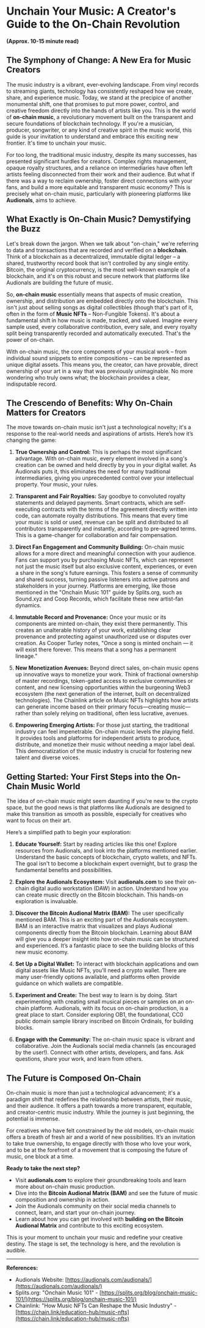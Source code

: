 # Unchain Your Music: A Creator's Guide to the On-Chain Revolution

**(Approx. 10-15 minute read)**

## The Symphony of Change: A New Era for Music Creators

The music industry is a vibrant, ever-evolving landscape. From vinyl records to streaming giants, technology has consistently reshaped how we create, share, and experience music. Today, we stand at the precipice of another monumental shift, one that promises to put more power, control, and creative freedom directly into the hands of artists like you. This is the world of **on-chain music**, a revolutionary movement built on the transparent and secure foundations of blockchain technology. If you're a musician, producer, songwriter, or any kind of creative spirit in the music world, this guide is your invitation to understand and embrace this exciting new frontier. It's time to unchain your music.

For too long, the traditional music industry, despite its many successes, has presented significant hurdles for creators. Complex rights management, opaque royalty structures, and a reliance on intermediaries have often left artists feeling disconnected from their work and their audience. But what if there was a way to reclaim ownership, foster direct connections with your fans, and build a more equitable and transparent music economy? This is precisely what on-chain music, particularly with pioneering platforms like **Audionals**, aims to achieve.

## What Exactly is On-Chain Music? Demystifying the Buzz

Let's break down the jargon. When we talk about "on-chain," we're referring to data and transactions that are recorded and verified on a **blockchain**. Think of a blockchain as a decentralized, immutable digital ledger – a shared, trustworthy record book that isn't controlled by any single entity. Bitcoin, the original cryptocurrency, is the most well-known example of a blockchain, and it's on this robust and secure network that platforms like Audionals are building the future of music.

So, **on-chain music** essentially means that aspects of music creation, ownership, and distribution are embedded directly onto the blockchain. This isn't just about selling songs as digital collectibles (though that's part of it, often in the form of **Music NFTs** – Non-Fungible Tokens). It's about a fundamental shift in how music is made, tracked, and valued. Imagine every sample used, every collaborative contribution, every sale, and every royalty split being transparently recorded and automatically executed. That's the power of on-chain.

With on-chain music, the core components of your musical work – from individual sound snippets to entire compositions – can be represented as unique digital assets. This means you, the creator, can have provable, direct ownership of your art in a way that was previously unimaginable. No more wondering who truly owns what; the blockchain provides a clear, indisputable record.

## The Crescendo of Benefits: Why On-Chain Matters for Creators

The move towards on-chain music isn't just a technological novelty; it's a response to the real-world needs and aspirations of artists. Here’s how it’s changing the game:

1.  **True Ownership and Control:** This is perhaps the most significant advantage. With on-chain music, every element involved in a song's creation can be owned and held directly by you in your digital wallet. As Audionals puts it, this eliminates the need for many traditional intermediaries, giving you unprecedented control over your intellectual property. Your music, your rules.

2.  **Transparent and Fair Royalties:** Say goodbye to convoluted royalty statements and delayed payments. Smart contracts, which are self-executing contracts with the terms of the agreement directly written into code, can automate royalty distributions. This means that every time your music is sold or used, revenue can be split and distributed to all contributors transparently and instantly, according to pre-agreed terms. This is a game-changer for collaboration and fair compensation.

3.  **Direct Fan Engagement and Community Building:** On-chain music allows for a more direct and meaningful connection with your audience. Fans can support you by purchasing Music NFTs, which can represent not just the music itself but also exclusive content, experiences, or even a share in the song's future earnings. This fosters a sense of community and shared success, turning passive listeners into active patrons and stakeholders in your journey. Platforms are emerging, like those mentioned in the "Onchain Music 101" guide by Splits.org, such as Sound.xyz and Coop Records, which facilitate these new artist-fan dynamics.

4.  **Immutable Record and Provenance:** Once your music or its components are minted on-chain, they exist there permanently. This creates an unalterable history of your work, establishing clear provenance and protecting against unauthorized use or disputes over creation. As Cooper Turley notes, "Once a song is minted onchain — it will exist there forever. This means that a song has a permanent lineage."

5.  **New Monetization Avenues:** Beyond direct sales, on-chain music opens up innovative ways to monetize your work. Think of fractional ownership of master recordings, token-gated access to exclusive communities or content, and new licensing opportunities within the burgeoning Web3 ecosystem (the next generation of the internet, built on decentralized technologies). The Chainlink article on Music NFTs highlights how artists can generate income based on their primary focus—creating music—rather than solely relying on traditional, often less lucrative, avenues.

6.  **Empowering Emerging Artists:** For those just starting, the traditional industry can feel impenetrable. On-chain music levels the playing field. It provides tools and platforms for independent artists to produce, distribute, and monetize their music without needing a major label deal. This democratization of the music industry is crucial for fostering new talent and diverse voices.

## Getting Started: Your First Steps into the On-Chain Music World

The idea of on-chain music might seem daunting if you're new to the crypto space, but the good news is that platforms like Audionals are designed to make this transition as smooth as possible, especially for creatives who want to focus on their art.

Here’s a simplified path to begin your exploration:

1.  **Educate Yourself:** Start by reading articles like this one! Explore resources from Audionals, and look into the platforms mentioned earlier. Understand the basic concepts of blockchain, crypto wallets, and NFTs. The goal isn't to become a blockchain expert overnight, but to grasp the fundamental benefits and possibilities.

2.  **Explore the Audionals Ecosystem:** Visit **audionals.com** to see their on-chain digital audio workstation (DAW) in action. Understand how you can create music directly on the Bitcoin blockchain. This hands-on exploration is invaluable.

3.  **Discover the Bitcoin Audional Matrix (BAM):** The user specifically mentioned BAM. This is an exciting part of the Audionals ecosystem. BAM is an interactive matrix that visualizes and plays Audional components directly from the Bitcoin blockchain. Learning about BAM will give you a deeper insight into how on-chain music can be structured and experienced. It’s a fantastic place to see the building blocks of this new music economy.

4.  **Set Up a Digital Wallet:** To interact with blockchain applications and own digital assets like Music NFTs, you'll need a crypto wallet. There are many user-friendly options available, and platforms often provide guidance on which wallets are compatible.

5.  **Experiment and Create:** The best way to learn is by doing. Start experimenting with creating small musical pieces or samples on an on-chain platform. Audionals, with its focus on on-chain production, is a great place to start. Consider exploring OB1, the foundational, CC0 public domain sample library inscribed on Bitcoin Ordinals, for building blocks.

6.  **Engage with the Community:** The on-chain music space is vibrant and collaborative. Join the Audionals social media channels (as encouraged by the user!). Connect with other artists, developers, and fans. Ask questions, share your work, and learn from others.

## The Future is Composed On-Chain

On-chain music is more than just a technological advancement; it's a paradigm shift that redefines the relationship between artists, their music, and their audience. It offers a path towards a more transparent, equitable, and creator-centric music industry. While the journey is just beginning, the potential is immense.

For creatives who have felt constrained by the old models, on-chain music offers a breath of fresh air and a world of new possibilities. It’s an invitation to take true ownership, to engage directly with those who love your work, and to be at the forefront of a movement that is composing the future of music, one block at a time.

**Ready to take the next step?**

*   Visit **audionals.com** to explore their groundbreaking tools and learn more about on-chain music production.
*   Dive into the **Bitcoin Audional Matrix (BAM)** and see the future of music composition and ownership in action.
*   Join the Audionals community on their social media channels to connect, learn, and start your on-chain journey.
*   Learn about how you can get involved with **building on the Bitcoin Audional Matrix** and contribute to this exciting ecosystem.

This is your moment to unchain your music and redefine your creative destiny. The stage is set, the technology is here, and the revolution is audible.

---
**References:**
*   Audionals Website: [https://audionals.com/audionals/](https://audionals.com/audionals/)
*   Splits.org: "Onchain Music 101" - [https://splits.org/blog/onchain-music-101/](https://splits.org/blog/onchain-music-101/)
*   Chainlink: "How Music NFTs Can Reshape the Music Industry" - [https://chain.link/education-hub/music-nfts](https://chain.link/education-hub/music-nfts)
